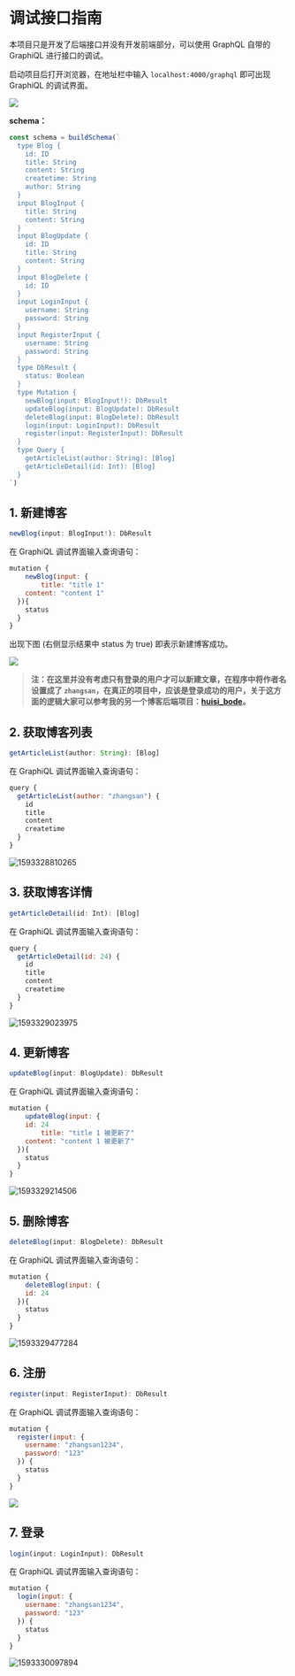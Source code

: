 # 调试接口指南

本项目只是开发了后端接口并没有开发前端部分，可以使用 GraphQL 自带的 GraphiQL 进行接口的调试。

启动项目后打开浏览器，在地址栏中输入 `localhost:4000/graphql` 即可出现 GraphiQL 的调试界面。

![](https://raw.githubusercontent.com/happyCoding1024/image-hosting/master/img/20200628150305.png)

**schema：**

```js
const schema = buildSchema(`
  type Blog {
    id: ID
    title: String
    content: String
    createtime: String
    author: String
  }
  input BlogInput {
    title: String
    content: String
  }
  input BlogUpdate {
    id: ID
    title: String
    content: String
  }
  input BlogDelete {
    id: ID
  }
  input LoginInput {
    username: String
    password: String
  }
  input RegisterInput {
    username: String
    password: String
  }
  type DbResult {
    status: Boolean
  }
  type Mutation {
    newBlog(input: BlogInput!): DbResult
    updateBlog(input: BlogUpdate): DbResult
    deleteBlog(input: BlogDelete): DbResult
    login(input: LoginInput): DbResult
    register(input: RegisterInput): DbResult
  }
  type Query {
    getArticleList(author: String): [Blog]
    getArticleDetail(id: Int): [Blog]
  }  
`)
```

## 1. 新建博客

```js
newBlog(input: BlogInput!): DbResult
```

在 GraphiQL 调试界面输入查询语句：

```js
mutation {
	newBlog(input: {
		title: "title 1"
    content: "content 1"
  }){
    status
  }
}
```

出现下图 (右侧显示结果中 status 为 true) 即表示新建博客成功。

![](https://raw.githubusercontent.com/happyCoding1024/image-hosting/master/img/20200628151103.png)

> **注：在这里并没有考虑只有登录的用户才可以新建文章，在程序中将作者名设置成了 `zhangsan`，在真正的项目中，应该是登录成功的用户，关于这方面的逻辑大家可以参考我的另一个博客后端项目：[huisi_bode](https://github.com/happyCoding1024/huisi_node)。**

## 2. 获取博客列表

```js
getArticleList(author: String): [Blog]
```

在 GraphiQL 调试界面输入查询语句：

```js
query {
  getArticleList(author: "zhangsan") {
    id
  	title
    content
    createtime
  }
}
```

![1593328810265](https://raw.githubusercontent.com/happyCoding1024/image-hosting/master/img/1593328810265.png)

## 3. 获取博客详情

```js
getArticleDetail(id: Int): [Blog]
```

在 GraphiQL 调试界面输入查询语句：

```js
query {
  getArticleDetail(id: 24) {
    id
  	title
    content
    createtime
  }
}
```

![1593329023975](https://raw.githubusercontent.com/happyCoding1024/image-hosting/master/img/1593329023975.png)

## 4. 更新博客

```js
updateBlog(input: BlogUpdate): DbResult
```

在 GraphiQL 调试界面输入查询语句：

```js
mutation {
	updateBlog(input: {
    id: 24
		title: "title 1 被更新了"
    content: "content 1 被更新了"
  }){
    status
  }
}
```

![1593329214506](https://raw.githubusercontent.com/happyCoding1024/image-hosting/master/img/1593329214506.png)

## 5. 删除博客

```js
deleteBlog(input: BlogDelete): DbResult
```

在 GraphiQL 调试界面输入查询语句：

```js
mutation {
	deleteBlog(input: {
    id: 24
  }){
    status
  }
}
```

![1593329477284](https://raw.githubusercontent.com/happyCoding1024/image-hosting/master/img/1593329477284.png)

## 6. 注册

```js
register(input: RegisterInput): DbResult
```

在 GraphiQL 调试界面输入查询语句：

```js
mutation {
  register(input: {
    username: "zhangsan1234", 
    password: "123"
  }) {
    status
  }
}
```

![](https://raw.githubusercontent.com/happyCoding1024/image-hosting/master/img/20200628154100.png)

## 7. 登录

```js
login(input: LoginInput): DbResult
```

在 GraphiQL 调试界面输入查询语句：

```js
mutation {
  login(input: {
    username: "zhangsan1234", 
    password: "123"
  }) {
    status
  }
}
```

![1593330097894](https://raw.githubusercontent.com/happyCoding1024/image-hosting/master/img/1593330097894.png)